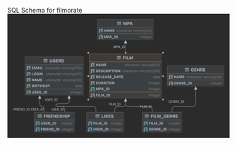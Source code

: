 SQL Schema for filmorate
![/Users/daria/IdeaProjects/java-filmorate/db_filmorate.png](db_filmorate.png)